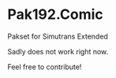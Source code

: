 # Pak192.Comic
Pakset for Simutrans Extended

Sadly does not work right now.

Feel free to contribute!
